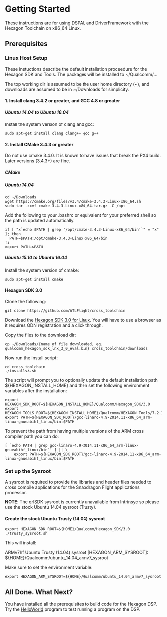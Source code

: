 # Getting Started

These instructions are for using DSPAL and DriverFramework with the Hexagon Toolchain on x86_64 Linux.

## Prerequisites

### Linux Host Setup

These instuctions describe the default installation proceedure for the Hexagon SDK and Tools.
The packages will be installed to ~/Qualcomm/...

The top working dir is assumed to be the user home directory (~), and downloads are assumed to be in
~/Downloads for simplicity.

#### 1. Install clang 3.4.2 or greater, and GCC 4.8 or greater

##### Ubuntu 14.04 to Ubuntu 16.04

Install the system version of clang and gcc:

```
sudo apt-get install clang clang++ gcc g++
```

#### 2. Install CMake 3.4.3 or greater

Do not use cmake 3.4.0. It is known to have issues that break the PX4 build. Later versions (3.4.3+) are fine.

##### CMake

##### Ubuntu 14.04
```
cd ~/Downloads
wget https://cmake.org/files/v3.4/cmake-3.4.3-Linux-x86_64.sh
sudo tar -zxvf cmake-3.4.3-Linux-x86_64.tar.gz -C /opt
```

Add the following to your .bashrc or equivalent for your preferred shell so the path is
updated automatically.

```
if [ "x`echo $PATH | grep '/opt/cmake-3.4.3-Linux-x86_64/bin'`" = "x" ]; then
  PATH=$PATH:/opt/cmake-3.4.3-Linux-x86_64/bin
fi
export PATH=$PATH
```

##### Ubuntu 15.10 to Ubuntu 16.04

Install the system version of cmake:

```
sudo apt-get install cmake
```
#### Hexagon SDK 3.0

Clone the following:
```
git clone https://github.com/ATLFlight/cross_toolchain
```

Download the [Hexagon SDK 3.0 for Linux](https://developer.qualcomm.com/download/hexagon/hexagon-sdk-v3-linux.bin). You will have to use a browser as it requires QDN registration and a click through.

Copy the files to the download dir:
```
cp ~/Downloads/{name of file downloaded, eg. qualcomm_hexagon_sdk_lnx_3_0_eval.bin} cross_toolchain/downloads
```

Now run the install script:
```
cd cross_toolchain
./installv3.sh
```

The script will prompt you to optionally update the default installation path ${HEXAGON_INSTALL_HOME} and then set the following environment variables after the installation:
```
export HEXAGON_SDK_ROOT=${HEXAGON_INSTALL_HOME}/Qualcomm/Hexagon_SDK/3.0
export HEXAGON_TOOLS_ROOT=${HEXAGON_INSTALL_HOME}/Qualcomm/HEXAGON_Tools/7.2.12/Tools
export PATH=${HEXAGON_SDK_ROOT}/gcc-linaro-4.9-2014.11-x86_64_arm-linux-gnueabihf_linux/bin:$PATH
```

To prevent the path from having multiple versions of the ARM cross compiler path you can do:

```
[ `echo PATH | grep gcc-linaro-4.9-2014.11-x86_64_arm-linux-gnueabihf_linux/bin`' ] || \
 	export PATH=${HEXAGON_SDK_ROOT}/gcc-linaro-4.9-2014.11-x86_64_arm-linux-gnueabihf_linux/bin:$PATH
```

### Set up the Sysroot

A sysroot is required to provide the libraries and header files needed to cross compile applications for
the Snapdragon Flight applications processor.

__NOTE__: The qrlSDK sysroot is currently unavailable from Intrinsyc so please use the stock Ubuntu 14.04 sysroot (Trusty).

#### Create the stock Ubuntu Trusty (14.04) sysroot

```
export HEXAGON_SDK_ROOT=${HOME}/Qualcomm/Hexagon_SDK/3.0
./trusty_sysroot.sh
```
This will install:

ARMv7hf Ubuntu Trusty (14.04) sysroot [HEXAGON_ARM_SYSROOT]: ${HOME}/Qualcomm/ubuntu_14.04_armv7_sysroot

Make sure to set the environment variable:
```
export HEXAGON_ARM_SYSROOT=${HOME}/Qualcomm/ubuntu_14.04_armv7_sysroot
```
## All Done. What Next?

You have installed all the prerequisites to build code for the Hexagon DSP. Try the [HelloWorld](HelloWorld.md)
program to test running a program on the DSP.
